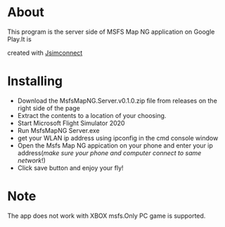 

# About

This program is the server side of MSFS Map NG application on Google Play.It is 

created with [Jsimconnect](https://github.com/mharj/jsimconnect)





# Installing

- Download the MsfsMapNG.Server.v0.1.0.zip file from releases on the right side of the page
- Extract the contents to a location of your choosing.
- Start Microsoft Flight Simulator 2020
- Run MsfsMapNG Server.exe
- get your WLAN ip address using ipconfig in the cmd console window
- Open the Msfs Map NG appication on your phone and enter your ip address(*make sure your phone and computer connect to same network*!)
-  Click save button and enjoy your fly!

# Note

The app does not work with XBOX msfs.Only  PC game is supported.
